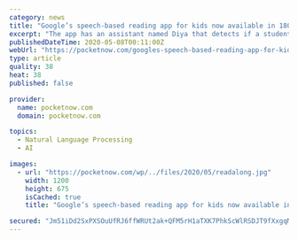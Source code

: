 ```yaml
---
category: news
title: "Google’s speech-based reading app for kids now available in 180 countries"
excerpt: "The app has an assistant named Diya that detects if a student is struggling or successfully reading the passage, and accordingly gives helpful feedback."
publishedDateTime: 2020-05-08T00:11:00Z
webUrl: "https://pocketnow.com/googles-speech-based-reading-app-for-kids-now-available-in-180-countries"
type: article
quality: 38
heat: 38
published: false

provider:
  name: pocketnow.com
  domain: pocketnow.com

topics:
  - Natural Language Processing
  - AI

images:
  - url: "https://pocketnow.com/wp/../files/2020/05/readalong.jpg"
    width: 1200
    height: 675
    isCached: true
    title: "Google’s speech-based reading app for kids now available in 180 countries"

secured: "Jm51iDd2SxPXSOuUfRJ6ffWRUt2ak+QFM5rH1aTXK7PhkScWlRSDJT9fXxgqMKP8A4Do96IgtbKnd0mhJhFx8nzvVB+qTBWnbVZghTfOUc3EHnJqP5Tztxj/1koVni7DTJ+jB6TlM4GtXY/xD8qc7Akmm12xZuRi/3Ftpj5Gj4NktS0Ercv03PzwgSPx2ssBJPLG+HeJq0JPaU8N4SMLpZi5dYT8yp5P1HOJMfE28cYCgUzRxGc3wdqGmKEFWotiUeUWaUDoRfeJ2X2yCnEAHTl7Dxvo7aH9W1ShFhGahVxtQPSq/P1aTf5C2b84TT6yRhqE7yFKrk2kyEjX8fLPQ6sALL1lWU2HWQDuSnKN2BXeZJVazNaFhu1GV/xQd+4eZ/SwL/+bbmQbRK0ZMXAjKthFmDQpHE8C/3AoeS2m5gkpkc85/66Dt1TS+pOMK2x8AgPq4ME+GBLJtRk/2paSBetLcprZFLohS8YnLSNxrbM=;sZIUpw/KahGCssNgRDCVtg=="
---
```


